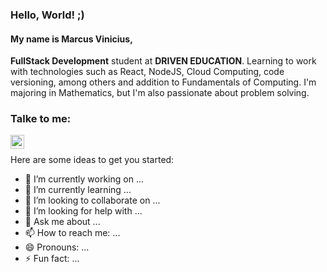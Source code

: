 ### Hello, World! ;)
#### My name is Marcus Vinicius,

**FullStack Development** student at **DRIVEN EDUCATION**. Learning to work with technologies such as React, NodeJS, Cloud Computing, code versioning, among others and addition to Fundamentals of Computing. I'm majoring in Mathematics, but I'm also passionate about problem solving.

### Talke to me:
<a href="https://www.linkedin.com/in/marcus-vinicius-de-souza-soares-2710a91b8/"><img align="left" alt="holisitc_developer | LinkedIn" width="22px" src="https://cdn.jsdelivr.net/npm/simple-icons@v3/icons/linkedin.svg" /></br></a>

Here are some ideas to get you started:

- 🔭 I’m currently working on ...
- 🌱 I’m currently learning ...
- 👯 I’m looking to collaborate on ...
- 🤔 I’m looking for help with ...
- 💬 Ask me about ...
- 📫 How to reach me: ...
- 😄 Pronouns: ...
- ⚡ Fun fact: ...

